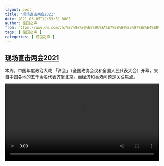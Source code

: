 ```yaml
---
layout: post
title: "现场直击两会2021"
date: 2021-03-05T12:53:51.000Z
author: 德国之声
from: https://www.dw.com/zh/%E7%8E%B0%E5%9C%BA%E7%9B%B4%E5%87%BB%E4%B8%A4%E4%BC%9A2021/a-56784299
tags: [ 德国之声 ]
categories: [ 德国之声 ]
---
```

<!--1614948831000-->
[现场直击两会2021](https://www.dw.com/zh/%E7%8E%B0%E5%9C%BA%E7%9B%B4%E5%87%BB%E4%B8%A4%E4%BC%9A2021/a-56784299)
------

<div>
<p>本周，中国年度政治大戏 「两会」（全国政协会议和全国人民代表大会）开幕，来自中国各地的五千余名代表齐聚北京。而经济和香港问题是关注焦点。</small></p><video src="https://tvdownloaddw-a.akamaihd.net/dwtv_video/flv/vdt_zh/2021/bchi210305_001_e5aeabchi_210305_volkskongress_sd_sor.mp4" controls style="width:100%"></video>
</div>
